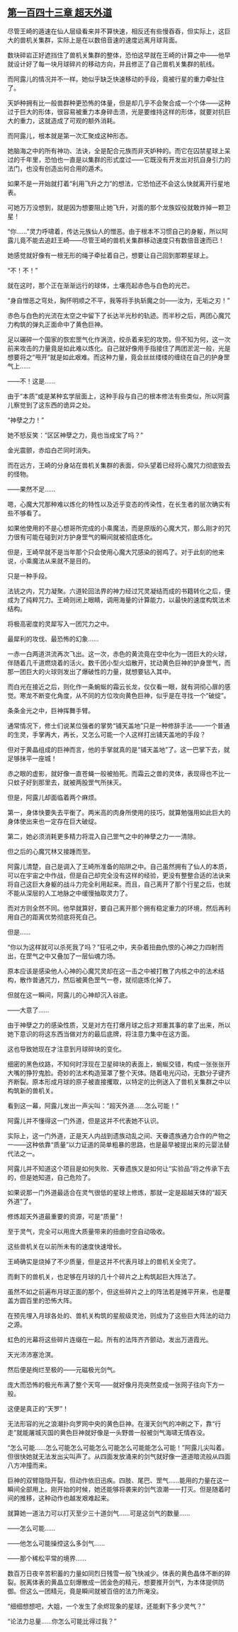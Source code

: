## [第一百四十三章 超天外道](https://www.xxbiquge.com/11_11207/9215671.html)


  尽管王崎的遁速在仙人层级看来并不算快速，相反还有些慢吞吞，但实际上，这巨大的兽机关集群，实际上是在以数倍音速的速度远离月球背面。

  数块碎岩正好遮挡住了兽机关集群的整体，恐怕这早就在王崎的计算之中——他早就设计好了每一块月球碎片的移动方向，并且修正了自己兽机关集群的航线。

  而阿露儿的情况并不一样。她似乎缺乏快速移动的手段，竟被行星的重力牵扯住了。

  天妒种拥有比一般兽群种更恐怖的体量，但是却几乎不会聚合成一个个体——这种过于巨大的形体，很容易被重力本身碎击溃，光是要维持这样的形体，就要对抗巨大的重力，这就造成了可观的额外消耗。

  而阿露儿，根本就是第一次汇聚成这种形态。

  她脑海之中的所有神功、法诀，全是配合元族而非天妒种的。而它在囚禁星球上呆过的千年里，恐怕也一直是以集群的形式度过——它既没有开发出对抗自身引力的法门，也没有创造出何合用的遁术。

  如果不是一开始就打着“利用飞升之力”的想法，它恐怕还不会这么快就离开行星地表。

  可她万万没想到，就是因为想要阻止她飞升，对面的那个龙族奴役就敢炸掉一颗卫星！

  “你……”灵力呼啸着，传达元族仙人的憎恶。由于根本不习惯自己的身躯，所以阿露儿竟不能去追赶王崎——尽管王崎的兽机关集群移动速度只有数倍音速而已！

  她感觉就好像有一根无形的绳子牵扯着自己，想要让自己回到那颗星球上。

  “不！不！”

  就在这时，那个正在渐渐远行的球体，土壤亮起赤色与白色的光芒。

  “身自憎恶之穹处，胸怀明顺之不平，我等将手执斩魔之剑——汝为，无垢之刃！”

  赤色与白色的光流在太空之中留下了长达半光秒的轨迹。而半秒之后，两团心魔咒力构筑的弹丸正面命中了黄色巨神。

  足以碾碎一个国家的恢宏罡气化作涡流，绞杀着来犯的攻势。但不知为何，这一次前来攻击的力量竟是如此难以炼化。自己就好像用手指接住了两团淤泥一般，光是想要将之“甩开”就是如此艰难。而这种力量，竟会丝丝缕缕的缠绕在自己的护身罡气上……

  ——不！这是……

  由于“本质”或是某种玄学层面上，这种手段与自己的根本修法有些类似，所以阿露儿察觉到了这东西的诡异之处。

  “神孽之力！”

  她不怒反笑：“区区神孽之力，竟也当成宝了吗？”

  金光震颤，赤焰白芒同时消失。

  而在远方，王崎的分身站在兽机关集群的表面，仰头望着已经将心魔咒力彻底毁去的怪物。

  ——果然不足……

  嗯，心魔大咒那种难以炼化的特性以及近乎变态的传染性，在长生者的层次确实有些不够看了。

  如果他使用的不是心想哥所完成的小乘魔法，而是原版的心魔大咒，那么刚才的咒力很有可能在碰到对方护身罡气的瞬间就被彻底炼化。

  但是，王崎早就不是当年那个只会使用心魔大咒感染的弱鸡了。对于此刻的他来说，小乘魔法从来就不是目的。

  只是一种手段。

  法铳之内，咒力凝聚。六道轮回法界的神力经过咒灵凝结而成的书籍转化之后，便成为了纯粹咒力。王崎则闭上眼睛，调用海量的计算能力，以最快的速度构筑法术结构。

  将极高密度的灵犀写入一团咒力之中。

  最犀利的攻伐、最恐怖的幻象……

  一赤一白两道洪流再次飞出。这一次，赤色的黄流竟在空中化为一团巨大的火球，伴随着几千道燃烧着的活火。数千团小型火焰散开，扰动黄色巨神的护身罡气，而那一团巨大的火球则发出了爆破性的力量，就想要钻入其中。

  而白光在接近之后，则化作一条蜿蜒的霜云长龙，仅仅看一眼，就有洞彻心扉的感觉。寒龙不断变化角度，从不同的方位攻向黄色巨神，似乎是在寻找一个“破绽”。

  条条金光之中，巨神挥舞手臂。

  通常情况下，修士们说某位强者的掌势“铺天盖地”只是一种修辞手法——一个普通的生灵，手掌再大，再长，又怎么可能一个人这样打出铺天盖地的手段？

  但对于黄晶组成的巨神而言，他的手掌就真的是“铺天盖地”了。这一巴掌下去，就足够抹平一座城！

  赤之眼的虚影，就好像一直苍蝇一般被拍死。而霜云之兽的灵体，表现得也不比一只蚊子好到那里去，就被两股罡气所抹灭。

  但是，阿露儿却面临着两个麻烦。

  第一，身体快要失去平衡了。两米高的肉身所使用的技巧，就算勉强用如此巨大的身体使出来也一定存在巨大破绽。

  第二，她必须消耗更多精力将混入自己罡气之中的神孽之力一一清除。

  但之后的心魔咒林又接踵而至。

  阿露儿清楚，自己是调入了王崎所准备的陷阱之中。自己虽然拥有了仙人的本质，可以在宇宙之中作战，但是自己却完全没有这样的经验，更没有整整合适的法诀来将自己这巨大身躯的战斗力完全利用起来。而且，自己离开了那个行星之后，也就不能从深层的人工地脉之中缓慢抽取灵力了。

  而对方则全然不同。他早就算好，要自己离开那个拥有稳定重力的环境，然后再利用自己的距离优势彻底将死自己。

  但是……

  “你以为这样就可以杀死我了吗？”狂吼之中，夹杂着扭曲仇恨的心神之力四射而出，在罡气之中又叠加了一层仙魂力场。

  原本应该是感染他人心神的心魔咒灵却在这一击之中被打散了内核之中的法术结构，散作普通咒力，然后被黄色罡气一卷，就彻底炼化掉了。

  但就在这一瞬间，阿露儿的心神却沉入谷底。

  ——大意了……

  由于神孽之力的感染性质，又是对方在打爆月球之后才郑重其事的拿了出来，所以她下意识的将这东西当做对方的最后底牌，将注意力集中在这方面。

  这也导致她现在才注意到月球碎块的变化。

  细密的黑色纹路，不知何时浮现在卫星碎块的表面上，蜿蜒交错，构成一张张张开大嘴的狰狞鬼脸。奇妙的法术构造笼罩了整个天体。随着电光闪动，无数分子键齐齐断裂。原本形成月球的原子被直接攫取，以特定的比例送入了兽机关集群之中以构筑新的兽机关。

  看到这一幕，阿露儿发出一声尖叫：“超天外道……怎么可能！”

  阿露儿并不懂得这一门外道，但是这并不代表她不认识。

  实际上，这一门外道，正是天人内战到遗族动乱之间、天眷遗族通力合作的产物之一——这种依靠“质量”以力证道的简单粗暴的思路，也是最早被提出来的元婴法替代法之一。

  阿露儿并不知道这个项目是如何失败、天眷遗族又是如何让“实验品”将之传承下去的，但是她知道，自己危险了。

  如果说那一门外道最适合在灵气很低的星球上修炼，那就一定是超越天体的“超天外道”了。

  修炼超天外道最重要的资源，可是“质量”！

  至于灵气，完全可以用庞大质量带来的扭曲时空自动吸收。

  这些兽机关在以前所未有的速度快速增长。

  王崎确实是烧掉了不少质量，但是这并不代表月球上的兽机关全完了。

  而剩下的兽机关，也足够在月球的几十个碎片之上构筑起巨大阵法了。

  虽然不如之前遍布月球正面的那个，但这些碎片之上的阵法若是摊平开来，也是覆盖方圆百里的恐怖大阵。

  在预先埋入月球各处的、兽机关构筑的星舰级灵池，则成为了这些巨大阵法的动力之源。

  虹色的光幕将这些碎片连缀在一起。所有的法阵齐齐颤动，发出万道霞光。

  天光沛沛塞沧溟。

  然后便是绚烂至极的——元磁极光剑气。

  庞大而恐怖的极光布满了整个天穹——就好像月亮突然变成一张网子往向下方一般。

  这便是真正的“天罗”！

  无法形容的光之浪潮扑向罗网中央的黄色巨神。在漫天剑气的冲刷之下，靠“行走”就能屠城灭国的黄色巨神就好像是一头野兽一般被剑气海啸无情吞没。

  “怎么可能……怎么可能怎么可能怎么可能怎么可能能怎么可能！”阿露儿尖叫着。但很快她就无法发出尖叫声了。从四面发放涌来的剑气就好像一道道暗流般从四面八方冲撞而来。

  巨神的双臂隐隐开裂，但动作依旧迅疾。四肢、尾巴、罡气……能用的力量在这一瞬间全部用上。刚开始的时候，她还能够将袭来的剑气浪潮一一打灭。但是随着时间的推移，这种动作也越发艰难起来。

  就算她一道法力可以打灭至少三十道剑气……可是这剑气的数量……

  ——怎么可能……

  ——他怎么可能操控这么多剑气……

  ——那个稀松平常的境界……

  数百万日夜辛苦积蓄的力量如同烈日残雪一般飞快减少。体表的黄色晶体不断的碎裂。脱离体表的黄晶立刻爆散成一团金色的精元，想要推开剑气，为本体提供防御。但这么一团精元，竟是瞬间就被百倍的法力所淹没。

  “细细想想吧，大姐，一个发生了余烬现象的星球，还能剩下多少灵气？”

  “论法力总量……你怎么可能比得过我？”
